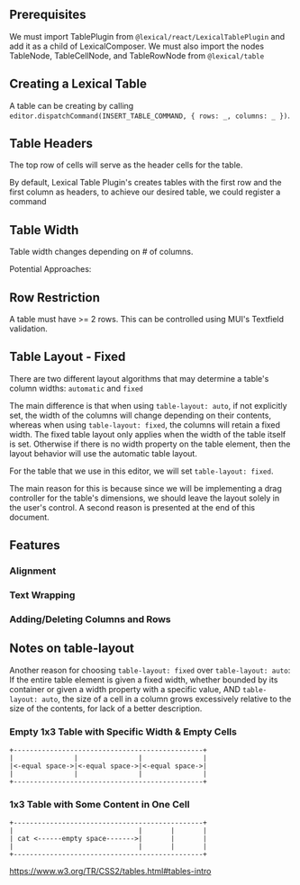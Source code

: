 ## Prerequisites

We must import TablePlugin from `@lexical/react/LexicalTablePlugin` and add it as a child of LexicalComposer. We must also import the nodes TableNode, TableCellNode, and TableRowNode from `@lexical/table`

## Creating a Lexical Table

A table can be creating by calling `editor.dispatchCommand(INSERT_TABLE_COMMAND, { rows: _, columns: _ })`.

## Table Headers

The top row of cells will serve as the header cells for the table.

By default, Lexical Table Plugin's creates tables with the first row and the first column as headers, to achieve our desired table, we could register a command

## Table Width

Table width changes depending on # of columns.

Potential Approaches:

## Row Restriction

A table must have >= 2 rows. This can be controlled using MUI's Textfield validation.

## Table Layout - Fixed

There are two different layout algorithms that may determine a table's column widths: `automatic` and `fixed`

The main difference is that when using `table-layout: auto`, if not explicitly set, the width of the columns will change depending on their contents, whereas when using `table-layout: fixed`, the columns will retain a fixed width. The fixed table layout only applies when the width of the table itself is set. Otherwise if there is no width property on the table element, then the layout behavior will use the automatic table layout.

For the table that we use in this editor, we will set `table-layout: fixed`.

The main reason for this is because since we will be implementing a drag controller for the table's dimensions, we should leave the layout solely in the user's control. A second reason is presented at the end of this document.

## Features

### Alignment

### Text Wrapping

### Adding/Deleting Columns and Rows

## Notes on table-layout

Another reason for choosing `table-layout: fixed` over `table-layout: auto`: If the entire table element is given a fixed width, whether bounded by its container or given a width property with a specific value, AND `table-layout: auto`, the size of a cell in a column grows excessively relative to the size of the contents, for lack of a better description.

### Empty 1x3 Table with Specific Width & Empty Cells

    +-----------------------------------------------+
    |               |               |               |
    |<-equal space->|<-equal space->|<-equal space->|
    |               |               |               |
    +-----------------------------------------------+

### 1x3 Table with Some Content in One Cell

    +-----------------------------------------------+
    |                               |       |       |
    | cat <------empty space------->|       |       |
    |                               |       |       |
    +-----------------------------------------------+

https://www.w3.org/TR/CSS2/tables.html#tables-intro
